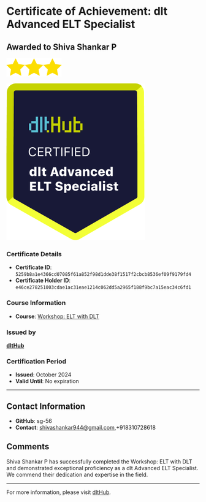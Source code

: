 
# Certificate of Achievement: dlt Advanced ELT Specialist

## Awarded to **Shiva Shankar P**

<img src="../badges/star.png" width="48"><img src="../badges/star.png" width="48"><img src="../badges/star.png" width="48">

![Course Image](../badges/advanced_etl_specialist.png)

### Certificate Details
- **Certificate ID**: `5259b8a1e4366cd07085f61a852f98d1dde38f1517f2cbcb8536ef09f9179fd4`
- **Certificate Holder ID**: `e46ce278251003cdae1ac31eae1214c062dd5a2965f188f9bc7a15eac34c6fd1`

### Course Information
- **Course**: [Workshop: ELT with DLT](https://github.com/dlt-hub/dlthub-education/tree/main/workshops/workshop_september_2024)

### Issued by
[**dltHub**](https://dlthub.com/) 

### Certification Period
- **Issued**: October 2024
- **Valid Until**: No expiration

---

## Contact Information
- **GitHub**: sg-56
- **Contact**: shivashankar944@gmail.com,+918310728618

## Comments
Shiva Shankar P has successfully completed the Workshop: ELT with DLT and demonstrated exceptional proficiency as a dlt Advanced ELT Specialist. We commend their dedication and expertise in the field.

---

For more information, please visit [dltHub](https://dlthub.com/).
    